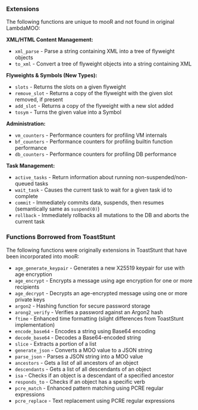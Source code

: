 ### Extensions

The following functions are unique to mooR and not found in original LambdaMOO:

**XML/HTML Content Management:**

- `xml_parse` - Parse a string containing XML into a tree of flyweight objects
- `to_xml` - Convert a tree of flyweight objects into a string containing XML

**Flyweights & Symbols (New Types):**

- `slots` - Returns the slots on a given flyweight
- `remove_slot` - Returns a copy of the flyweight with the given slot removed, if present
- `add_slot` - Returns a copy of the flyweight with a new slot added
- `tosym` - Turns the given value into a Symbol

**Administration:**

- `vm_counters` - Performance counters for profiling VM internals
- `bf_counters` - Performance counters for profiling builtin function performance
- `db_counters` - Performance counters for profiling DB performance

**Task Management:**

- `active_tasks` - Return information about running non-suspended/non-queued tasks
- `wait_task` - Causes the current task to wait for a given task id to complete
- `commit` - Immediately commits data, suspends, then resumes (semantically same as `suspend(0)`)
- `rollback` - Immediately rollbacks all mutations to the DB and aborts the current task

### Functions Borrowed from ToastStunt

The following functions were originally extensions in ToastStunt that have been incorporated into mooR:

- `age_generate_keypair` - Generates a new X25519 keypair for use with age encryption
- `age_encrypt` - Encrypts a message using age encryption for one or more recipients
- `age_decrypt` - Decrypts an age-encrypted message using one or more private keys
- `argon2` - Hashing function for secure password storage
- `arong2_verify` - Verifies a password against an Argon2 hash
- `ftime` - Enhanced time formatting (slight differences from ToastStunt implementation)
- `encode_base64` - Encodes a string using Base64 encoding
- `decode_base64` - Decodes a Base64-encoded string
- `slice` - Extracts a portion of a list
- `generate_json` - Converts a MOO value to a JSON string
- `parse_json` - Parses a JSON string into a MOO value
- `ancestors` - Gets a list of all ancestors of an object
- `descendants` - Gets a list of all descendants of an object
- `isa` - Checks if an object is a descendant of a specified ancestor
- `responds_to` - Checks if an object has a specific verb
- `pcre_match` - Enhanced pattern matching using PCRE regular expressions
- `pcre_replace` - Text replacement using PCRE regular expressions
